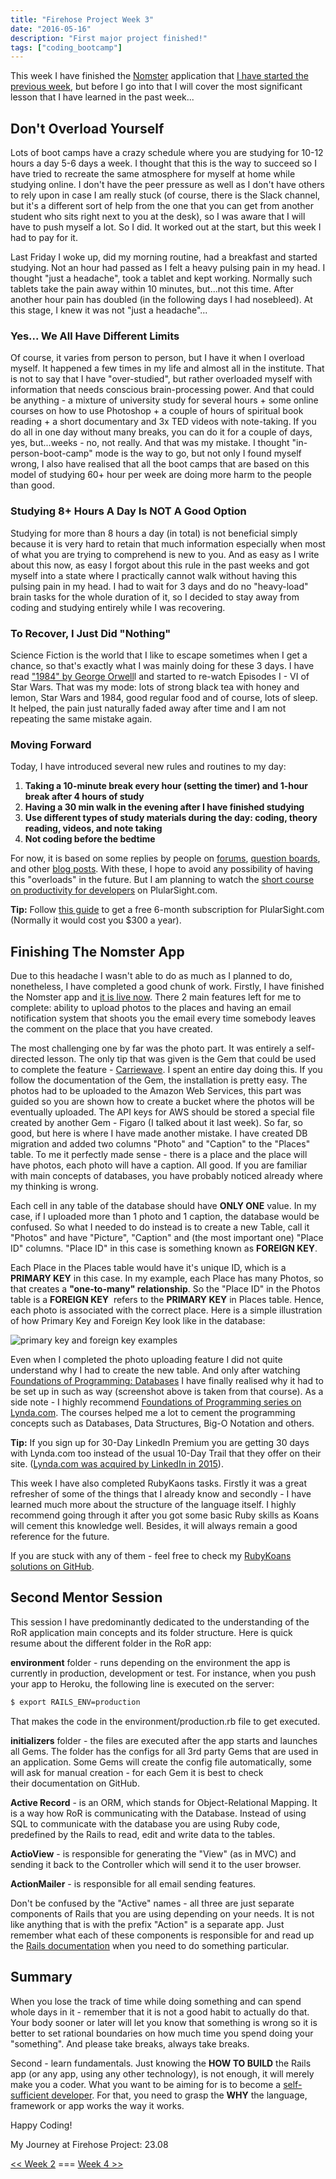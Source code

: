 ```yaml
---
title: "Firehose Project Week 3"
date: "2016-05-16"
description: "First major project finished!"
tags: ["coding_bootcamp"]
---
```


This week I have finished the [Nomster](https://nomster-aleks-gorbenko.herokuapp.com) application that [I have started the previous week](/posts/firehose-project-week-2/), but before I go into that I will cover the most significant lesson that I have learned in the past week...

## Don't Overload Yourself

Lots of boot camps have a crazy schedule where you are studying for 10-12 hours a day 5-6 days a week. I thought that this is the way to succeed so I have tried to recreate the same atmosphere for myself at home while studying online. I don't have the peer pressure as well as I don't have others to rely upon in case I am really stuck (of course, there is the Slack channel, but it's a different sort of help from the one that you can get from another student who sits right next to you at the desk), so I was aware that I will have to push myself a lot. So I did. It worked out at the start, but this week I had to pay for it.

Last Friday I woke up, did my morning routine, had a breakfast and started studying. Not an hour had passed as I felt a heavy pulsing pain in my head. I thought "just a headache", took a tablet and kept working. Normally such tablets take the pain away within 10 minutes, but...not this time. After another hour pain has doubled (in the following days I had nosebleed). At this stage, I knew it was not "just a headache"...

### Yes... We All Have Different Limits

Of course, it varies from person to person, but I have it when I overload myself. It happened a few times in my life and almost all in the institute. That is not to say that I have "over-studied", but rather overloaded myself with information that needs conscious brain-processing power. And that could be anything - a mixture of university study for several hours + some online courses on how to use Photoshop + a couple of hours of spiritual book reading + a short documentary and 3x TED videos with note-taking. If you do all in one day without many breaks, you can do it for a couple of days, yes, but...weeks - no, not really. And that was my mistake. I thought "in-person-boot-camp" mode is the way to go, but not only I found myself wrong, I also have realised that all the boot camps that are based on this model of studying 60+ hour per week are doing more harm to the people than good.

### Studying 8+ Hours A Day Is NOT A Good Option

Studying for more than 8 hours a day (in total) is not beneficial simply because it is very hard to retain that much information especially when most of what you are trying to comprehend is new to you. And as easy as I write about this now, as easy I forgot about this rule in the past weeks and got myself into a state where I practically cannot walk without having this pulsing pain in my head. I had to wait for 3 days and do no "heavy-load" brain tasks for the whole duration of it, so I decided to stay away from coding and studying entirely while I was recovering.

### To Recover, I Just Did "Nothing"

Science Fiction is the world that I like to escape sometimes when I get a chance, so that's exactly what I was mainly doing for these 3 days. I have read ["1984" by George Orwell](http://www.amazon.com/Animal-Farm-1984-George-Orwell/dp/0151010269?ie=UTF8&keywords=1984&qid=1463660868&ref_=sr_1_2&sr=8-2)l and started to re-watch Episodes I - VI of Star Wars. That was my mode: lots of strong black tea with honey and lemon, Star Wars and 1984, good regular food and of course, lots of sleep. It helped, the pain just naturally faded away after time and I am not repeating the same mistake again.

### Moving Forward

Today, I have introduced several new rules and routines to my day:

1. **Taking a 10-minute break every hour (setting the timer) and 1-hour break after 4 hours of study**
2. **Having a 30 min walk in the evening after I have finished studying**
3. **Use different types of study materials during the day: coding, theory reading, videos, and note taking**
4. **Not coding before the bedtime**

For now, it is based on some replies by people on [forums](http://forums.studentdoctor.net/threads/tips-for-studying-for-long-periods-of-time.762218/), [question boards](http://productivity.stackexchange.com/questions/5113/how-to-study-long-hours-without-being-burnt-out-or-getting-bored), and other [blog posts](https://www.examtime.com/blog/study-hacks/). With these, I hope to avoid any possibility of having this "overloads" in the future. But I am planning to watch the [short course on productivity for developers](https://app.pluralsight.com/library/courses/productivity-tips-busy-tech-professional/table-of-contents) on PlularSight.com.

**Tip:** Follow [this guide](https://absolute-sharepoint.com/2015/12/free-pluralsight-6-month-subscription.html) to get a free 6-month subscription for PlularSight.com (Normally it would cost you $300 a year).

## Finishing The Nomster App

Due to this headache I wasn't able to do as much as I planned to do, nonetheless, I have completed a good chunk of work. Firstly, I have finished the Nomster app and [it is live now](https://nomster-aleks-gorbenko.herokuapp.com). There 2 main features left for me to complete: ability to upload photos to the places and having an email notification system that shoots you the email every time somebody leaves the comment on the place that you have created.

The most challenging one by far was the photo part. It was entirely a self-directed lesson. The only tip that was given is the Gem that could be used to complete the feature - [Carriewave](https://github.com/carrierwaveuploader/carrierwave). I spent an entire day doing this. If you follow the documentation of the Gem, the installation is pretty easy. The photos had to be uploaded to the Amazon Web Services, this part was guided so you are shown how to create a bucket where the photos will be eventually uploaded. The API keys for AWS should be stored a special file created by another Gem - Figaro (I talked about it last week). So far, so good, but here is where I have made another mistake. I have created DB migration and added two columns "Photo" and "Caption" to the "Places" table. To me it perfectly made sense - there is a place and the place will have photos, each photo will have a caption. All good. If you are familiar with main concepts of databases, you have probably noticed already where my thinking is wrong.

Each cell in any table of the database should have **ONLY ONE** value. In my case, if I uploaded more than 1 photo and 1 caption, the database would be confused. So what I needed to do instead is to create a new Table, call it "Photos" and have "Picture", "Caption" and (the most important one) "Place ID" columns. "Place ID" in this case is something known as **FOREIGN KEY**.

Each Place in the Places table would have it's unique ID, which is a ****PRIMARY KEY**** in this case. In my example, each Place has many Photos, so that creates a **"one-to-many" relationship**. So the "Place ID" in the Photos table is a **FOREIGN KEY**  refers to the **PRIMARY KEY** in Places table. Hence, each photo is associated with the correct place. Here is a simple illustration of how Primary Key and Foreign Key look like in the database:

![primary key and foreign key examples](/images/primary-key-and-foreign-key-examples.png)

Even when I completed the photo uploading feature I did not quite understand why I had to create the new table. And only after watching [Foundations of Programming: Databases](http://www.lynda.com/Access-tutorials/Foundations-Programming-Databases/412845-2.html) I have finally realised why it had to be set up in such as way (screenshot above is taken from that course). As a side note - I highly recommend [Foundations of Programming series on Lynda.com](http://lynda.com). The courses helped me a lot to cement the programming concepts such as Databases, Data Structures, Big-O Notation and others.

**Tip:** If you sign up for 30-Day LinkedIn Premium you are getting 30 days with Lynda.com too instead of the usual 10-Day Trail that they offer on their site. ([Lynda.com was acquired by LinkedIn in 2015](http://www.recode.net/2015/4/9/11561324/three-reasons-linkedin-broke-the-bank-for-lynda-com)).

This week I have also completed RubyKaons tasks. Firstly it was a great refresher of some of the things that I already know and secondly - I have learned much more about the structure of the language itself. I highly recommend going through it after you got some basic Ruby skills as Koans will cement this knowledge well. Besides, it will always remain a good reference for the future.

If you are stuck with any of them - feel free to check my [RubyKoans solutions on GitHub](https://github.com/aleksgorbenko/ruby_koans).

## Second Mentor Session

This session I have predominantly dedicated to the understanding of the RoR application main concepts and its folder structure. Here is quick resume about the different folder in the RoR app:

**environment** folder - runs depending on the environment the app is currently in production, development or test. For instance, when you push your app to Heroku, the following line is executed on the server:

```bash
$ export RAILS_ENV=production
```

That makes the code in the environment/production.rb file to get executed.

**initializers** folder - the files are executed after the app starts and launches all Gems. The folder has the configs for all 3rd party Gems that are used in an application. Some Gems will create the config file automatically, some will ask for manual creation - for each Gem it is best to check their documentation on GitHub.

**Active Record** - is an ORM, which stands for Object-Relational Mapping. It is a way how RoR is communicating with the Database. Instead of using SQL to communicate with the database you are using Ruby code, predefined by the Rails to read, edit and write data to the tables.

**ActioView** - is responsible for generating the "View" (as in MVC) and sending it back to the Controller which will send it to the user browser.

**ActionMailer** - is responsible for all email sending features.

Don't be confused by the "Active" names - all three are just separate components of Rails that you are using depending on your needs. It is not like anything that is with the prefix "Action" is a separate app. Just remember what each of these components is responsible for and read up the [Rails documentation](http://guides.rubyonrails.org/) when you need to do something particular.

## Summary

When you lose the track of time while doing something and can spend whole days in it - remember that it is not a good habit to actually do that. Your body sooner or later will let you know that something is wrong so it is better to set rational boundaries on how much time you spend doing your "something". And please take breaks, always take breaks.

Second - learn fundamentals. Just knowing the **HOW TO BUILD** the Rails app (or any app, using any other technology), is not enough, it will merely make you a coder. What you want to be aiming for is to become a [self-sufficient developer](http://blog.thefirehoseproject.com/posts/learn-to-code-and-be-self-reliant/). For that, you need to grasp the **WHY** the language, framework or app works the way it works.

Happy Coding!

My Journey at Firehose Project: 23.08

[<< Week 2](/firehose-project-week-2) === [Week 4 >>](/firehose-project-week-4)
